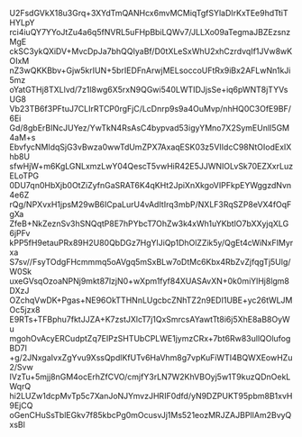 U2FsdGVkX18u3Grq+3XYdTmQANHcx6mvMCMiqTgfSYlaDIrKxTEe9hdTtiTHYLpY
rci4iuQY7YYoJtZu4a6q5fNVRL5uFHpBbiLQWv7/JLLXo09aTegmaJBZEzsnzMgE
ckSC3ykQXiDV+MvcDpJa7bhQQIyaBf/D0tXLeSxWhU2xhCzrdvqIf1JVw8wKOIxM
nZ3wQKKBbv+Gjw5krIUN+5brIEDFnArwjMELsoccoUFtRx9iBx2AFLwNn1kJi5mz
oYatGTHj8TXLlvd/7z1l8wg6X5rxN9QGwi540LWTIDJjsSe+iq6pWNT8jTYVsUG8
Vb23TB6f3PFtuJ7CLIrRTCP0rgFjC/LcDnrp9s9a4OuMvp/nhHQ0C3OfE9BF/6Ei
Gd/8gbErBINcJUYez/YwTkN4RsAsC4bypvad53igyYMno7X2SymEUnlI5GM4aM+s
EbvfycNMldqSjG3vBwza0wwTdUmZPX7AxaqESK03z5VIIdcC98NtOIodExIXhb8U
sfwHjW+m6KgLGNLxmzLwY04QescT5vwHiR42E5JJWNIOLvSk70EZXxrLuzELoTPG
0DU7qn0HbXjb0OtZiZyfnGaSRAT6K4qKHt2JpiXnXkgoVIPFkpEYWggzdNvn4e6Z
rQg/NPXvxH1jpsM29wB6ICpaLurU4vAdItIrq3mbP/NXLF3RqSZP8eVX4fOqFgXa
ZfeB+NkZeznSv3hSNQqtP8E7hPYbcT7OhZw3k4xWh1uYKbtlO7bXXyjqXLG6jPFv
kPP5fH9etauPRx89H2U80QbDGz7HgYlJiQp1DhOlZZik5y/QgEt4cWiNxFIMyrxa
S7sv//FsyTOdgFHcmmmq5oAVgq5mSxBLw7oDtMc6Kbx4RbZvZjfqgTj5Ulg/W0Sk
uxeGVsqOzoaNPNj9mkt87lzjN0+wXpm1fyf84XUASAvXN+0k0miYlHj8lgm8DXzJ
OZchqVwDK+Pgas+NE96OkTTHNnLUgcbcZNhTZ2n9EDI1UBE+yc26tWLJMOc5jzx8
E9RTs+TFBphu7fktJJZA+K7zstJXlcT7j1QxSmrcsAYawtTt8i6j5XhE8aB8OyWu
mgohOvAcyERCudptZq7EIPzSHTUbCPLWE1jymzCRx+7bt6Rw83ullQOlufogBD7I
+g/2JNxgaIvxZgYvu9XssQpdlKfUTv6HaVhm8g7vpKuFiWTI4BQWXEowHZu2/Svw
IVzTu+5mjj8nGM4ocErhZfCVO/cmjfY3rLN7W2KhVBOyj5w1T9kuzQDnOekLWqrQ
hi2LUZw1dcpMvTp5c7XanJoNJYmvzJHRIF0dfd/yN9DZPUKT95pbm8B1xvH9EjCQ
oGenCHuSsTblEGkv7f85kbcPg0mOcusvJj1Ms521eozMRJZAJBPIlAm2BvyQxsBl

